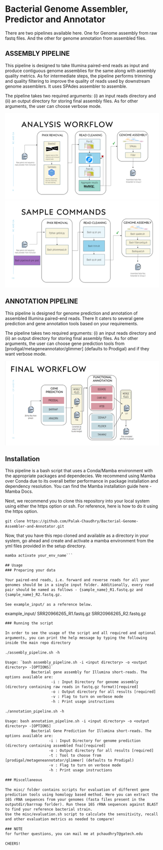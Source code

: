 # Bacterial Genome Assembler, Predictor and Annotator 

There are two pipelines available here. One for Genome assembly from raw fastq files. And the other for genome annotation from assembled files.

## ASSEMBLY PIPELINE
This pipeline is designed to take Illumina paired-end reads as input and produce contiguous genome assemblies for the same along with assembly quality metrics. As for intermediate steps, the pipeline performs trimming and quality filtering to improve the quality of reads used by downstream genome assemblers. It uses SPAdes assembler to assemble.

The pipeline takes two required arguments: (i) an input reads directory and (ii) an output directory for storing final assembly files. As for other arguments, the user can choose verbose mode.

![alt text](image.png)
![alt text](image-1.png)

## ANNOTATION PIPELINE
This pipeline is designed for genome prediction and annotation of assembled Illumina paired-end reads. There It caters to several gene prediction and gene annotation tools based on your requirements. 

The pipeline takes two required arguments: (i) an input reads directory and (ii) an output directory for storing final assembly files. As for other arguments, the user can choose gene prediction tools from [prodigal/metageneannotator/glimmer] (defaults to Prodigal) and if they want verbose mode.

![alt text](image-2.png)

## Installation
This pipeline is a bash script that uses a Conda/Mamba environment with the appropriate packages and dependecies. We recommend using Mamba over Conda due to its overall better performance in package installation and dependency resolution. You can find the Mamba installation guide here - Mamba Docs.

Next, we recommend you to clone this repository into your local system using either the https option or ssh. For reference, here is how to do it using the https option.

```git clone https://github.com/Palak-Chaudhry/Bacterial-Genome-Assembler-and-Annotator.git```

Now, that you have this repo cloned and available as a directory in your system, go ahead and create and activate a mamba environment from the yml files provided in the setup directory.

```mamba env create environments/geneannotate.yml -n your_env_name
mamba activate your_env_name```

## Usage
### Preparing your data

Your paired-end reads, i.e. forward and reverse reads for all your genomes should be in a single input folder. Additionally, every read pair should be named as follows - {sample_name}_R1.fastq.gz and {sample_name}_R2.fastq.gz.

See example_input/ as a reference below.

```
example_input/
     SRR20966265_R1.fastq.gz
     SRR20966265_R2.fastq.gz
```
### Running the script

In order to see the usage of the script and all required and optional arguments, you can print the help message by typing the following inside the main repo directory

./assembly_pipeline.sh -h

Usage: `bash assembly_pipeline.sh -i <input directory> -o <output directory> -[OPTIONS]`
            Bacterial gene assembly for Illumina short-reads. The options available are:
                     -i : Input Directory for genome assembly (directory containing raw reads in fastq.gz format)[required]
                     -o : Output directory for all results [required]
                     -v : Flag to turn on verbose mode
                     -h : Print usage instructions

./annotation_pipeline.sh -h

Usage: bash annotation_pipeline.sh -i <input directory> -o <output directory> -[OPTIONS]
            Bacterial Gene Prediction for Illumina short-reads. The options available are:
                    -i : Input Directory for genome prediction (directory containing assembled fna)[required]
                    -o : Output directory for all results [required]
                    -t : Tool to choose from [prodigal/metageneannotator/glimmer] (defaults to Prodigal)
                    -v : Flag to turn on verbose mode
                    -h : Print usage instructions

### Miscellaneous

The misc/ folder contains scripts for evaluation of different gene prediction tools using homology based method. Here you can extract the 16S rRNA sequences from your genomes (fasta files present in the outputdir/barrnap forlder). Run these 16S rRNA sequences against BLAST to find your reference bacterial strain. 
Use the misc/evaluation.sh script to calculate the sensitivity, recall and other evaluation metrics as needed to compare!

### NOTE
for further questions, you can mail me at pchaudhry7@gatech.edu

CHEERS!